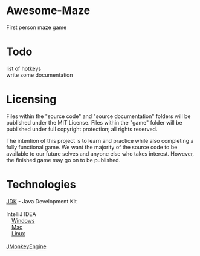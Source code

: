 # Awesome-Maze
First person maze game

# Todo
list of hotkeys<br>
write some documentation<br>



# Licensing
Files within the "source code" and "source documentation" folders will be
published under the MIT License. Files within the "game" folder will be
published under full copyright protection; all rights reserved.

The intention of this project is to learn and practice while also completing a
fully functional game. We want the majority of the source code to be available
to our future selves and anyone else who takes interest. However, the finished
game may go on to be published.

# Technologies
[JDK](http://www.oracle.com/technetwork/java/javase/downloads/jdk8-downloads-2133151.html) - Java Development Kit<br>
<br>
IntelliJ IDEA<br>
&emsp;[Windows](https://www.jetbrains.com/idea/download/#section=windows)<br>
&emsp;[Mac](https://www.jetbrains.com/idea/download/#section=mac)<br>
&emsp;[Linux](https://www.jetbrains.com/idea/download/#section=linux)<br>
<br>
[JMonkeyEngine](http://jmonkeyengine.org/)<br>
